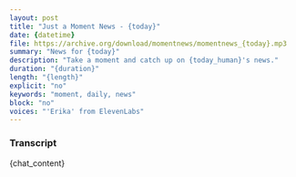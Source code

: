 ```yaml
---
layout: post
title: "Just a Moment News - {today}"
date: {datetime}
file: https://archive.org/download/momentnews/momentnews_{today}.mp3
summary: "News for {today}"
description: "Take a moment and catch up on {today_human}'s news."
duration: "{duration}"
length: "{length}"
explicit: "no"
keywords: "moment, daily, news"
block: "no"
voices: "'Erika' from ElevenLabs"
---
```


### Transcript

{chat_content}
